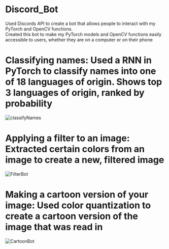 # Discord_Bot
Used Discords API to create a bot that allows people to interact with my PyTorch and OpenCV functions.
<br>
Created this bot to make my PyTorch models and OpenCV functions easily accessible to users, whether they are on a computer or on their phone
# Classifying names: Used a RNN in PyTorch to classify names into one of 18 languages of origin. Shows top 3 languages of origin, ranked by probability

![classifyNames](https://user-images.githubusercontent.com/53010808/136109431-e3993a88-3b7d-47dc-a6ca-bb8b8fe6ab0e.PNG)

# Applying a filter to an image: Extracted certain colors from an image to create a new, filtered image

![FilterBot](https://user-images.githubusercontent.com/53010808/136109450-d7f45cda-a8d3-4b86-9977-410b4c1b3b40.PNG)

# Making a cartoon version of your image: Used color quantization to create a cartoon version of the image that was read in

![CartoonBot](https://user-images.githubusercontent.com/53010808/136109764-0e84fdd0-f773-4d25-90e8-9a19746e0234.PNG)
